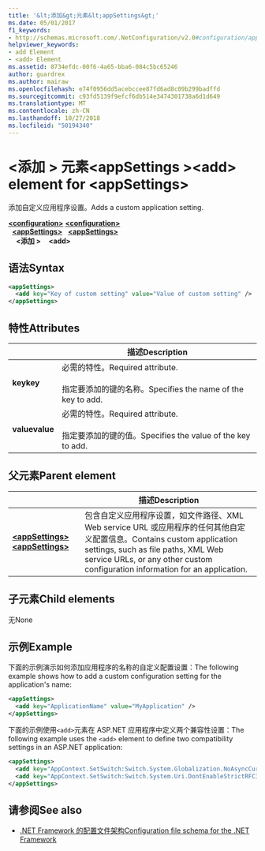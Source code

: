 ```yaml
---
title: '&lt;添加&gt;元素&lt;appSettings&gt;'
ms.date: 05/01/2017
f1_keywords:
- http://schemas.microsoft.com/.NetConfiguration/v2.0#configuration/appSettings/add
helpviewer_keywords:
- add Element
- <add> Element
ms.assetid: 8734efdc-00f6-4a65-bba6-084c5bc65246
author: guardrex
ms.author: mairaw
ms.openlocfilehash: e74f0956dd5acebccee87fd6ad8c09b299badffd
ms.sourcegitcommit: c93fd5139f9efcf6db514e3474301738a6d1d649
ms.translationtype: MT
ms.contentlocale: zh-CN
ms.lasthandoff: 10/27/2018
ms.locfileid: "50194340"
---
```

# <a name="add-element-for-appsettings"></a><span data-ttu-id="78dbd-102">\<添加 > 元素\<appSettings ></span><span class="sxs-lookup"><span data-stu-id="78dbd-102">\<add> element for \<appSettings></span></span>

<span data-ttu-id="78dbd-103">添加自定义应用程序设置。</span><span class="sxs-lookup"><span data-stu-id="78dbd-103">Adds a custom application setting.</span></span>

<span data-ttu-id="78dbd-104">[**\<configuration>**](~/docs/framework/configure-apps/file-schema/configuration-element.md) </span><span class="sxs-lookup"><span data-stu-id="78dbd-104">[**\<configuration>**](~/docs/framework/configure-apps/file-schema/configuration-element.md) </span></span>  
<span data-ttu-id="78dbd-105">&nbsp;&nbsp;[**\<appSettings>**](~/docs/framework/configure-apps/file-schema/appsettings/appsettings-element-for-configuration.md) </span><span class="sxs-lookup"><span data-stu-id="78dbd-105">&nbsp;&nbsp;[**\<appSettings>**](~/docs/framework/configure-apps/file-schema/appsettings/appsettings-element-for-configuration.md) </span></span>  
<span data-ttu-id="78dbd-106">&nbsp;&nbsp;&nbsp;&nbsp;**\<添加 >**</span><span class="sxs-lookup"><span data-stu-id="78dbd-106">&nbsp;&nbsp;&nbsp;&nbsp;**\<add>**</span></span>

## <a name="syntax"></a><span data-ttu-id="78dbd-107">语法</span><span class="sxs-lookup"><span data-stu-id="78dbd-107">Syntax</span></span>

```xml
<appSettings>
  <add key="Key of custom setting" value="Value of custom setting" />
</appSettings>
```

## <a name="attributes"></a><span data-ttu-id="78dbd-108">特性</span><span class="sxs-lookup"><span data-stu-id="78dbd-108">Attributes</span></span>

|           | <span data-ttu-id="78dbd-109">描述</span><span class="sxs-lookup"><span data-stu-id="78dbd-109">Description</span></span> |
| --------- | ----------- |
| <span data-ttu-id="78dbd-110">**key**</span><span class="sxs-lookup"><span data-stu-id="78dbd-110">**key**</span></span>   | <span data-ttu-id="78dbd-111">必需的特性。</span><span class="sxs-lookup"><span data-stu-id="78dbd-111">Required attribute.</span></span><br><br><span data-ttu-id="78dbd-112">指定要添加的键的名称。</span><span class="sxs-lookup"><span data-stu-id="78dbd-112">Specifies the name of the key to add.</span></span> |
| <span data-ttu-id="78dbd-113">**value**</span><span class="sxs-lookup"><span data-stu-id="78dbd-113">**value**</span></span> | <span data-ttu-id="78dbd-114">必需的特性。</span><span class="sxs-lookup"><span data-stu-id="78dbd-114">Required attribute.</span></span><br><br><span data-ttu-id="78dbd-115">指定要添加的键的值。</span><span class="sxs-lookup"><span data-stu-id="78dbd-115">Specifies the value of the key to add.</span></span> |

## <a name="parent-element"></a><span data-ttu-id="78dbd-116">父元素</span><span class="sxs-lookup"><span data-stu-id="78dbd-116">Parent element</span></span>

|     | <span data-ttu-id="78dbd-117">描述</span><span class="sxs-lookup"><span data-stu-id="78dbd-117">Description</span></span> |
| --- | ----------- |
| [<span data-ttu-id="78dbd-118">**\<appSettings>**</span><span class="sxs-lookup"><span data-stu-id="78dbd-118">**\<appSettings>**</span></span>](~/docs/framework/configure-apps/file-schema/appsettings/appsettings-element-for-configuration.md) | <span data-ttu-id="78dbd-119">包含自定义应用程序设置，如文件路径、XML Web service URL 或应用程序的任何其他自定义配置信息。</span><span class="sxs-lookup"><span data-stu-id="78dbd-119">Contains custom application settings, such as file paths, XML Web service URLs, or any other custom configuration information for an application.</span></span> |

## <a name="child-elements"></a><span data-ttu-id="78dbd-120">子元素</span><span class="sxs-lookup"><span data-stu-id="78dbd-120">Child elements</span></span>

<span data-ttu-id="78dbd-121">无</span><span class="sxs-lookup"><span data-stu-id="78dbd-121">None</span></span>

## <a name="example"></a><span data-ttu-id="78dbd-122">示例</span><span class="sxs-lookup"><span data-stu-id="78dbd-122">Example</span></span>

<span data-ttu-id="78dbd-123">下面的示例演示如何添加应用程序的名称的自定义配置设置：</span><span class="sxs-lookup"><span data-stu-id="78dbd-123">The following example shows how to add a custom configuration setting for the application's name:</span></span>

```xml
<appSettings>
  <add key="ApplicationName" value="MyApplication" />
</appSettings>
```

<span data-ttu-id="78dbd-124">下面的示例使用`<add>`元素在 ASP.NET 应用程序中定义两个兼容性设置：</span><span class="sxs-lookup"><span data-stu-id="78dbd-124">The following example uses the `<add>` element to define two compatibility settings in an ASP.NET application:</span></span>

```xml
<appSettings>
  <add key="AppContext.SetSwitch:Switch.System.Globalization.NoAsyncCurrentCulture" value="true" />
  <add key="AppContext.SetSwitch:Switch.System.Uri.DontEnableStrictRFC3986ReservedCharacterSets" value="true" />
</appSettings>
```

## <a name="see-also"></a><span data-ttu-id="78dbd-125">请参阅</span><span class="sxs-lookup"><span data-stu-id="78dbd-125">See also</span></span>

- [<span data-ttu-id="78dbd-126">.NET Framework 的配置文件架构</span><span class="sxs-lookup"><span data-stu-id="78dbd-126">Configuration file schema for the .NET Framework</span></span>](~/docs/framework/configure-apps/file-schema/index.md)
